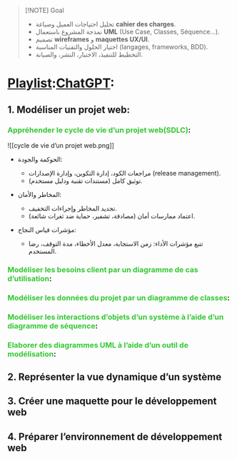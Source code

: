 
> [!NOTE] Goal
> - تحليل احتياجات العميل وصياغة **cahier des charges**.
>- نمذجة المشروع باستعمال **UML** (Use Case, Classes, Séquence...).
>- تصميم **wireframes** و **maquettes UX/UI**.
>- اختيار الحلول والتقنيات المناسبة (langages, frameworks, BDD).
>- التخطيط للتنفيذ، الاختبار، النشر، والصيانة.

# [Playlist](https://youtube.com/playlist?list=PLKV6WevXj-lWNY1-w-UxB3YH8wbitNY6d&si=2NIwbgrcPtKG6Ba5):[ChatGPT](https://github.com/copilot/share/8a42023a-4b44-8436-b800-c645e08d210c):
## 1. Modéliser un projet web:
### <span style="color: rgb(50 200 50)">Appréhender le cycle de vie d’un projet web(SDLC)</span>:
![[cycle de vie d’un projet web.png]]
- الحوكمة والجودة:
    
    - مراجعات الكود، إدارة التكوين، وإدارة الإصدارات (release management).
    - توثيق كامل (مستندات تقنية ودليل مستخدم).
- المخاطر والأمان:
    
    - تحديد المخاطر وإجراءات التخفيف.
    - اعتماد ممارسات أمان (مصادقة، تشفير، حماية ضد ثغرات شائعة).
- مؤشرات قياس النجاح:
    
    - تتبع مؤشرات الأداء: زمن الاستجابة، معدل الأخطاء، مدة التوقف، رضا المستخدم.
### <span style="color: rgb(50 200 50)">Modéliser les besoins client par un diagramme de cas d’utilisation</span>:
### <span style="color: rgb(50 200 50)">Modéliser les données du projet par un diagramme de classes</span>:
### <span style="color: rgb(50 200 50)">Modéliser les interactions d’objets d’un système à l’aide d’un diagramme de séquence</span>:
### <span style="color: rgb(50 200 50)">Elaborer des diagrammes UML à l’aide d’un outil de modélisation</span>:
## 2. Représenter la vue dynamique d’un système
## 3. Créer une maquette pour le développement web
## 4. Préparer l’environnement de développement web